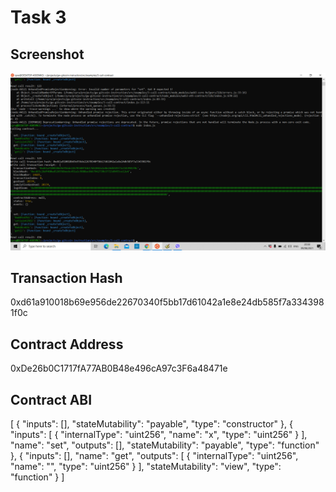 # Task 3

## Screenshot
![image](https://github.com/zyra-zia/nervos/blob/de3a7b1f9f1fbfeaa2c02860c9c8109e64b002c2/screenshots/task3.png)

## Transaction Hash
0xd61a910018b69e956de22670340f5bb17d61042a1e8e24db585f7a3343981f0c

## Contract Address
0xDe26b0C1717fA77AB0B48e496cA97c3F6a48471e

## Contract ABI
[
    {
      "inputs": [],
      "stateMutability": "payable",
      "type": "constructor"
    },
    {
      "inputs": [
        {
          "internalType": "uint256",
          "name": "x",
          "type": "uint256"
        }
      ],
      "name": "set",
      "outputs": [],
      "stateMutability": "payable",
      "type": "function"
    },
    {
      "inputs": [],
      "name": "get",
      "outputs": [
        {
          "internalType": "uint256",
          "name": "",
          "type": "uint256"
        }
      ],
      "stateMutability": "view",
      "type": "function"
    }
]
